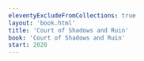 ```yaml
---
eleventyExcludeFromCollections: true
layout: 'book.html'
title: 'Court of Shadows and Ruin'
book: 'Court of Shadows and Ruin'
start: 2020
---
```

